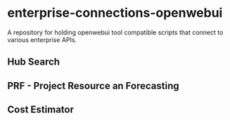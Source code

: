 # enterprise-connections-openwebui
A repository for holding openwebui tool compatible scripts that connect to various enterprise APIs.

## Hub Search
## PRF - Project Resource an Forecasting
## Cost Estimator
